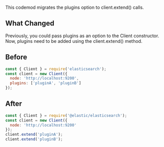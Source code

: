This codemod migrates the plugins option to client.extend() calls.

## What Changed

Previously, you could pass plugins as an option to the Client constructor. Now, plugins need to be added using the client.extend() method.
## Before

```jsx
const { Client } = require('elasticsearch');
const client = new Client({
  node: 'http://localhost:9200',
  plugins: ['pluginA', 'pluginB']
});

```

## After

```jsx
const { Client } = require('@elastic/elasticsearch');
const client = new Client({
  node: 'http://localhost:9200'
});
client.extend('pluginA');
client.extend('pluginB');
```
